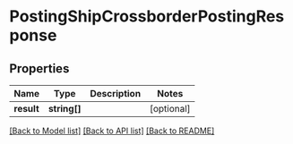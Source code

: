 # PostingShipCrossborderPostingResponse

## Properties
Name | Type | Description | Notes
------------ | ------------- | ------------- | -------------
**result** | **string[]** |  | [optional] 

[[Back to Model list]](../README.md#documentation-for-models) [[Back to API list]](../README.md#documentation-for-api-endpoints) [[Back to README]](../README.md)


